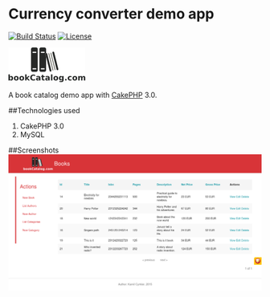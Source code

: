 # Currency converter demo app

[![Build Status](https://api.travis-ci.org/cakephp/app.png)](https://travis-ci.org/cakephp/app)
[![License](https://poser.pugx.org/cakephp/app/license.svg)](https://packagist.org/packages/cakephp/app)

![alt tag](https://github.com/kamilsss655/book-catalog/blob/master/webroot/img/logo_dark.png)

A book catalog demo app with [CakePHP](http://cakephp.org) 3.0.


##Technologies used
1. CakePHP 3.0
2. MySQL

##Screenshots
![alt tag](https://github.com/kamilsss655/book-catalog/blob/master/webroot/img/screenshot.png)